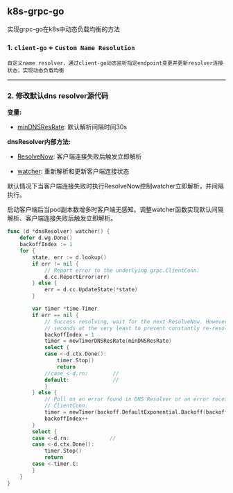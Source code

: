 ## k8s-grpc-go
实现grpc-go在k8s中动态负载均衡的方法
### 1. `client-go` + `Custom Name Resolution`
	自定义name resolver，通过client-go动态监听指定endpoint变更并更新resolver连接状态，实现动态负载均衡
---
### 2. 修改默认dns resolver源代码
**变量:**

- [minDNSResRate](https://github.com/grpc/grpc-go/blob/11feb0a9afd844fd2ab1f18dca02ad6a344b21bf/internal/resolver/dns/dns_resolver.go#L87): 默认解析间隔时间30s

**dnsResolver内部方法:**

- [ResolveNow](https://github.com/grpc/grpc-go/blob/11feb0a9afd844fd2ab1f18dca02ad6a344b21bf/internal/resolver/dns/dns_resolver.go#L201): 客户端连接失败后触发立即解析

- [watcher](https://github.com/grpc/grpc-go/blob/11feb0a9afd844fd2ab1f18dca02ad6a344b21bf/internal/resolver/dns/dns_resolver.go#L214): 重新解析和更新客户端连接状态

默认情况下当客户端连接失败时执行ResolveNow控制watcher立即解析，并间隔执行。

启动客户端后当pod副本数增多时客户端无感知。调整watcher函数实现默认间隔解析、客户端连接失败后触发立即解析。
```go
func (d *dnsResolver) watcher() {
	defer d.wg.Done()
	backoffIndex := 1
	for {
		state, err := d.lookup()
		if err != nil {
			// Report error to the underlying grpc.ClientConn.
			d.cc.ReportError(err)
		} else {
			err = d.cc.UpdateState(*state)
		}

		var timer *time.Timer
		if err == nil {
			// Success resolving, wait for the next ResolveNow. However, also wait 30
			// seconds at the very least to prevent constantly re-resolving.
			backoffIndex = 1
			timer = newTimerDNSResRate(minDNSResRate)
			select {
			case <-d.ctx.Done():
				timer.Stop()
				return
			//case <-d.rn:        //
			default:              //
			}
		} else {
			// Poll on an error found in DNS Resolver or an error received from
			// ClientConn.
			timer = newTimer(backoff.DefaultExponential.Backoff(backoffIndex))
			backoffIndex++
		}
		select {
		case <-d.rn:             //
		case <-d.ctx.Done():
			timer.Stop()
			return
		case <-timer.C:
		}
	}
}
```
